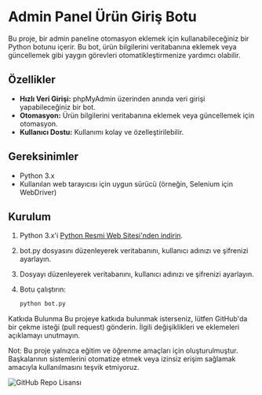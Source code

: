 # Admin Panel Ürün Giriş Botu

Bu proje, bir admin paneline otomasyon eklemek için kullanabileceğiniz bir Python botunu içerir. Bu bot, ürün bilgilerini veritabanına eklemek veya güncellemek gibi yaygın görevleri otomatikleştirmenize yardımcı olabilir.

## Özellikler

- **Hızlı Veri Girişi:** phpMyAdmin üzerinden anında veri girişi yapabileceğiniz bir bot.
- **Otomasyon:** Ürün bilgilerini veritabanına eklemek veya güncellemek için otomasyon.
- **Kullanıcı Dostu:** Kullanımı kolay ve özelleştirilebilir.

## Gereksinimler

- Python 3.x
- Kullanılan web tarayıcısı için uygun sürücü (örneğin, Selenium için WebDriver)

## Kurulum

1. Python 3.x'i [Python Resmi Web Sitesi'nden indirin](https://www.python.org/downloads/).

2. bot.py dosyasını düzenleyerek veritabanını, kullanıcı adınızı ve şifrenizi ayarlayın.

3. Dosyayı düzenleyerek veritabanını, kullanıcı adınızı ve şifrenizi ayarlayın.
   
4. Botu çalıştırın:
   ```bash
   python bot.py


Katkıda Bulunma
Bu projeye katkıda bulunmak isterseniz, lütfen GitHub'da bir çekme isteği (pull request) gönderin. İlgili değişiklikleri ve eklemeleri açıklamayı unutmayın.


Not: Bu proje yalnızca eğitim ve öğrenme amaçları için oluşturulmuştur. Başkalarının sistemlerini otomatize etmek veya izinsiz erişim sağlamak amacıyla kullanılmasını teşvik etmiyoruz.

![GitHub Repo Lisansı](https://img.shields.io/github/license/kullanici/repoadi)

